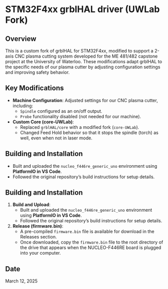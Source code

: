 # STM32F4xx grblHAL driver (UWLab Fork)

## Overview
This is a custom fork of grblHAL for STM32F4xx, modified to support a 2-axis CNC plasma cutting system developed for the ME 481/482 capstone project at the University of Waterloo. These modifications adapt grblHAL to the specific needs of our plasma cutter by adjusting configuration settings and improving safety behavior.

## Key Modifications
- **Machine Configuration**: Adjusted settings for our CNC plasma cutter, including:
  - `Spindle` configured as an on/off output.
  - `Probe` functionality disabled (not needed for our machine).
- **Custom Core (core-UWLab)**:
  - Replaced `grblHAL/core` with a modified fork (`core-UWLab`).
  - Changed Feed Hold behavior so that it stops the spindle (torch) as well, even when not in laser mode.

## Building and Installation
- Built and uploaded the `nucleo_f446re_generic_uno` environment using **PlatformIO in VS Code**.
- Followed the original repository’s build instructions for setup details.

## Building and Installation
1. **Build and Upload**:  
   - Built and uploaded the `nucleo_f446re_generic_uno` environment using **PlatformIO in VS Code**.
   - Followed the original repository’s build instructions for setup details.
2. **Release (firmware.bin)**:
   - A pre-compiled `firmware.bin` file is available for download in the Releases section.
   - Once downloaded, copy the `firmware.bin` file to the root directory of the drive that appears when the NUCLEO-F446RE board is plugged into your computer.

## Date
March 12, 2025
